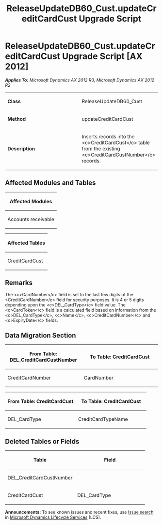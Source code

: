 ﻿---
title: ReleaseUpdateDB60_Cust.updateCreditCardCust Upgrade Script
TOCTitle: ReleaseUpdateDB60_Cust.updateCreditCardCust Upgrade Script
ms:assetid: 99f9cab8-9308-2249-651e-f48202434782
ms:mtpsurl: https://msdn.microsoft.com/en-us/library/JJ686281(v=AX.60)
ms:contentKeyID: 49709984
ms.date: 05/18/2015
mtps_version: v=AX.60
---

# ReleaseUpdateDB60\_Cust.updateCreditCardCust Upgrade Script [AX 2012]


_**Applies To:** Microsoft Dynamics AX 2012 R3, Microsoft Dynamics AX 2012 R2_

<table>
<colgroup>
<col style="width: 50%" />
<col style="width: 50%" />
</colgroup>
<tbody>
<tr class="odd">
<td><p><strong>Class</strong></p></td>
<td><p>ReleaseUpdateDB60_Cust</p></td>
</tr>
<tr class="even">
<td><p><strong>Method</strong></p></td>
<td><p>updateCreditCardCust</p></td>
</tr>
<tr class="odd">
<td><p><strong>Description</strong></p></td>
<td><p>Inserts records into the &lt;c&gt;CreditCardCust&lt;/c&gt; table from the existing &lt;c&gt;CreditCardCustNumber&lt;/c&gt; records.</p></td>
</tr>
</tbody>
</table>


## Affected Modules and Tables

<table>
<colgroup>
<col style="width: 100%" />
</colgroup>
<thead>
<tr class="header">
<th><p>Affected Modules</p></th>
</tr>
</thead>
<tbody>
<tr class="odd">
<td><p>Accounts receivable</p></td>
</tr>
</tbody>
</table>


<table>
<colgroup>
<col style="width: 100%" />
</colgroup>
<thead>
<tr class="header">
<th><p>Affected Tables</p></th>
</tr>
</thead>
<tbody>
<tr class="odd">
<td><p>CreditCardCust</p></td>
</tr>
</tbody>
</table>


## Remarks

The \<c\>CardNumber\</c\> field is set to the last few digits of the \<CreditCardNumber\</c\> field for security purposes. It is 4 or 5 digits depending upon the \<c\>DEL\_CardType\</c\> field value. The \<c\>CardToken\</c\> field is a calculated field based on information from the \<c\>DEL\_CardType\</c\>, \<c\>Name\</c\>, \<c\>CreditCardNumber\</c\> and \<c\>ExpiryDate\</c\> fields.

## Data Migration Section

<table>
<colgroup>
<col style="width: 50%" />
<col style="width: 50%" />
</colgroup>
<thead>
<tr class="header">
<th><p>From Table: DEL_CreditCardCustNumber</p></th>
<th><p>To Table: CreditCardCust</p></th>
</tr>
</thead>
<tbody>
<tr class="odd">
<td><p>CreditCardNumber</p></td>
<td><p>CardNumber</p></td>
</tr>
</tbody>
</table>


<table>
<colgroup>
<col style="width: 50%" />
<col style="width: 50%" />
</colgroup>
<thead>
<tr class="header">
<th><p>From Table: CreditCardCust</p></th>
<th><p>To Table: CreditCardCust</p></th>
</tr>
</thead>
<tbody>
<tr class="odd">
<td><p>DEL_CardType</p></td>
<td><p>CreditCardTypeName</p></td>
</tr>
</tbody>
</table>


## Deleted Tables or Fields

<table>
<colgroup>
<col style="width: 50%" />
<col style="width: 50%" />
</colgroup>
<thead>
<tr class="header">
<th><p>Table</p></th>
<th><p>Field</p></th>
</tr>
</thead>
<tbody>
<tr class="odd">
<td><p>DEL_CreditCardCustNumber</p></td>
<td><p></p></td>
</tr>
<tr class="even">
<td><p>CreditCardCust</p></td>
<td><p>DEL_CardType</p></td>
</tr>
</tbody>
</table>

  
**Announcements:** To see known issues and recent fixes, use [Issue search](http://go.microsoft.com/fwlink/?linkid=389258) in [Microsoft Dynamics Lifecycle Services](http://go.microsoft.com/fwlink/?linkid=306505) (LCS).

